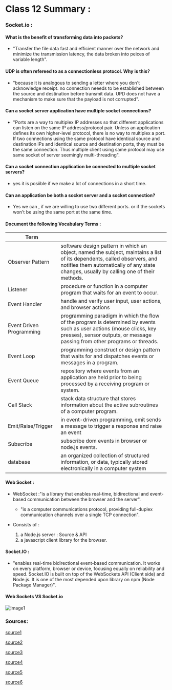 # Class 12 Summary :

###  Socket.io :

#### What is the benefit of transforming data into packets?

  * "Transfer the file data fast and efficient manner over the network and minimize the transmission latency, the data broken into peices of variable length".

#### UDP is often refereed to as a connectionless protocol. Why is this?

  * "because it is analogous to sending a letter where you don't acknowledge receipt. no connection neeeds to be established between the source and destination before transmit data. UPD does not have a mechanism to make sure that the payload is not corrupted".

#### Can a socket server application have multiple socket connections?
  
  * "Ports are a way to multiplex IP addresses so that different applications can listen on the same IP address/protocol pair. Unless an application defines its own higher-level protocol, there is no way to multiplex a port. If two connections using the same protocol have identical source and destination IPs and identical source and destination ports, they must be the same connection. Thus multiple client using same protocol may use same socket of server seemingly multi-threading".

#### Can a socket connection application be connected to multiple socket servers?

  * yes it is posiible if we make a lot of connections in a short time.

#### Can an application be both a socket server and a socket connection?

  * Yes we can , if we are willing to use two different ports. or if the sockets won't be using the same port at the same time.

#### Document the following Vocabulary Terms :

| Term      |                                                          |
| -----------  | ----------------------------------------------------------------|
|Observer Pattern  | software design pattern in which an object, named the subject, maintains a list of its dependents, called observers, and notifies them automatically of any state changes, usually by calling one of their methods.  |
|Listener  | procedure or function in a computer program that waits for an event to occur.  |  
| Event Handler |handle and verify user input, user actions, and browser actions   |
| Event Driven Programming |  programming paradigm in which the flow of the program is determined by events such as user actions (mouse clicks, key presses), sensor outputs, or message passing from other programs or threads.   |
|Event Loop  | programming construct or design pattern that waits for and dispatches events or messages in a program.  |  
|Event Queue  | repository where events from an application are held prior to being processed by a receiving program or system.  |
|Call Stack  | stack data structure that stores information about the active subroutines of a computer program.    |
| Emit/Raise/Trigger |in event-driven programming, emit sends a message to trigger a response and raise an event   |  
|Subscribe  |subscribe dom events in browser or node.js events.   |
|database  |  an organized collection of structured information, or data, typically stored electronically in a computer system   |


#### Web Socket :

   * WebSocket :"is a library that enables real-time, bidirectional and event-based communication between the browser and the server".
     *  "is a computer communications protocol, providing full-duplex communication channels over a single TCP connection".

   * Consists of :
     1. a Node.js server : Source & API
     2. a javascript client library for the browser.

#### Socket.IO :

  * "enables real-time bidirectional event-based communication. It works on every platform, browser or device, focusing equally on reliability and speed. Socket.IO is built on top of the WebSockets API (Client side) and Node.js. It is one of the most depended upon library on npm (Node Package Manager)".

#### Web Sockets VS Socket.io

![image1](https://cdn.educba.com/academy/wp-content/uploads/2018/11/WebSockets-vs-Socket-1.jpg.webp)






### Sources:

[source1](https://docs.oracle.com/cd/E19620-01/805-4041/6j3r8iu2f/index.html)

[source2](https://www.quora.com/Can-a-socket-of-a-server-be-used-by-multiple-clients-simultaneously)

[source3](https://www.quora.com/Can-you-make-a-client-socket-and-a-server-socket-in-one)

[source4](https://socket.io/docs/v4/index.html)

[source5](https://en.wikipedia.org/wiki/WebSocket)

[source6](https://www.educba.com/websocket-vs-socket-io/)





